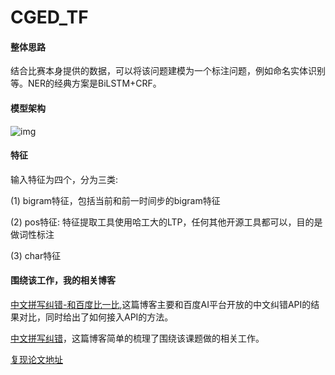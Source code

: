 # CGED_TF

#### 整体思路

结合比赛本身提供的数据，可以将该问题建模为一个标注问题，例如命名实体识别等。NER的经典方案是BiLSTM+CRF。

#### 模型架构

![img](http://wx4.sinaimg.cn/mw690/aba7d18bgy1g13ty32x8fj20md0bmtbp.jpg)

#### 特征

输入特征为四个，分为三类:

(1) bigram特征，包括当前和前一时间步的bigram特征 

(2) pos特征: 特征提取工具使用哈工大的LTP，任何其他开源工具都可以，目的是做词性标注

(3) char特征

#### 围绕该工作，我的相关博客

[中文拼写纠错-和百度比一比](https://zhpmatrix.github.io/2019/02/01/rethinking-spellchecker/),这篇博客主要和百度AI平台开放的中文纠错API的结果对比，同时给出了如何接入API的方法。

[中文拼写纠错](https://zhpmatrix.github.io/2018/12/17/chinese-spell-checker/)，这篇博客简单的梳理了围绕该课题做的相关工作。

[复现论文地址](https://pdfs.semanticscholar.org/c1d3/954b4b1951c8584d7feab94115b4816b577f.pdf?_ga=2.257663115.1623131418.1552658691-1526348929.1541338252)



